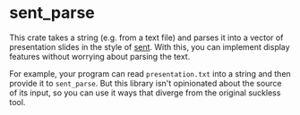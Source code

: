 # sent_parse

This crate takes a string (e.g. from a text file) and parses it into a vector of presentation slides in the style of [sent](https://tools.suckless.org/sent/). With this, you can implement display features without worrying about parsing the text.

For example, your program can read ``presentation.txt`` into a string and then provide it to ``sent_parse``. But this library isn't opinionated about the source of its input, so you can use it ways that diverge from the original suckless tool.
